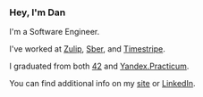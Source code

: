 ### Hey, I'm Dan

I'm a Software Engineer.

I've worked at [Zulip](https://zulip.com/), [Sber](https://sberbank.com), and [Timestripe](https://timestripe.com/onboarding/).

I graduated from both [42](https://42.fr/en/homepage/) and [Yandex.Practicum](https://practicum.yandex.ru/).

You can find additional info on my [site](https://danyaloves.tech) or [LinkedIn](https://linkedin.com/in/defadeev).
